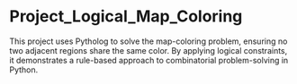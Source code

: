 # Project_Logical_Map_Coloring
This project uses Pytholog to solve the map-coloring problem, ensuring no two adjacent regions share the same color. By applying logical constraints, it demonstrates a rule-based approach to combinatorial problem-solving in Python.
